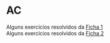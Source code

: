 # AC

Alguns exercícios resolvidos da [Ficha 1](./FICHA1/)
<br>
Alguns exercícios resolvidos da [Ficha 2](./FICHA2/)
